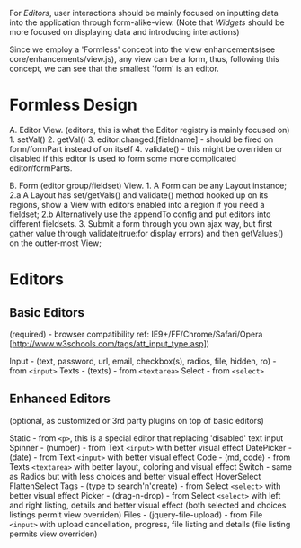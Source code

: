 For *Editors*, user interactions should be mainly focused on inputting data into the application through form-alike-view. 
(Note that *Widgets* should be more focused on displaying data and introducing interactions)

Since we employ a 'Formless' concept into the view enhancements(see core/enhancements/view.js), any view can be a form, thus, following this concept, we can see that the smallest 'form' is an editor.

Formless Design
===============
A. Editor View. (editors, this is what the Editor registry is mainly focused on)
	1. setVal()
	2. getVal()
	3. editor:changed:[fieldname] - should be fired on form/formPart instead of on itself
	4. validate() - this might be overriden or disabled if this editor is used to form some more complicated editor/formParts.


B. Form (editor group/fieldset) View.
	1. A Form can be any Layout instance;
	2.a A Layout has set/getVals() and validate() method hooked up on its regions, show a View with editors enabled into a region if you need a fieldset;
	2.b Alternatively use the appendTo config and put editors into different fieldsets.
	3. Submit a form through you own ajax way, but first gather value through validate(true:for display errors) and then getValues() on the outter-most View;



Editors
=======

Basic Editors 
-------------
(required) - browser compatibility ref: IE9+/FF/Chrome/Safari/Opera [http://www.w3schools.com/tags/att_input_type.asp])

Input - (text, password, url, email, checkbox(s), radios, file, hidden, ro) - from `<input>`
Texts - (texts) - from `<textarea>`
Select - from `<select>`

Enhanced Editors
----------------
(optional, as customized or 3rd party plugins on top of basic editors)

Static - from `<p>`, this is a special editor that replacing 'disabled' text input
Spinner - (number) - from Text `<input>` with better visual effect
DatePicker - (date) - from Text `<input>` with better visual effect
Code - (md, code) - from Texts `<textarea>` with better layout, coloring and visual effect
Switch - same as Radios but with less choices and better visual effect
HoverSelect
FlattenSelect
Tags - (type to search'n'create) - from Select `<select>` with better visual effect
Picker - (drag-n-drop) - from Select `<select>` with left and right listing, details and better visual effect (both selected and choices listings permit view overriden)
Files - (jquery-file-upload) - from File `<input>` with upload cancellation, progress, file listing and details (file listing permits view overriden)
